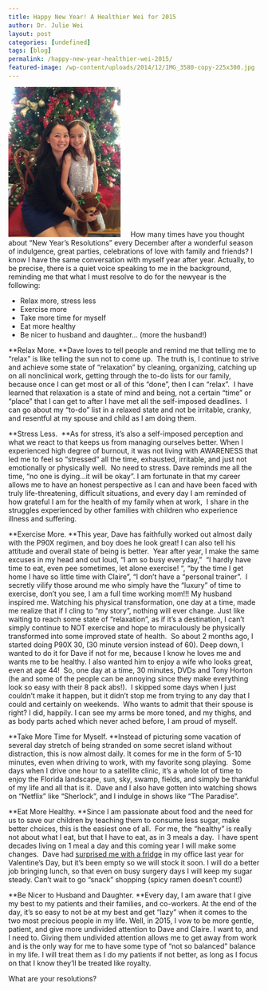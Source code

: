 ```yaml
---
title: Happy New Year! A Healthier Wei for 2015
author: Dr. Julie Wei
layout: post
categories: [undefined]
tags: [blog]
permalink: /happy-new-year-healthier-wei-2015/
featured-image: /wp-content/uploads/2014/12/IMG_3580-copy-225x300.jpg
---
```

<img class="alignleft wp-image-1145 size-medium" style="padding-right: 20px;" src="/wp-content/uploads/2014/12/IMG_3580-copy-225x300.jpg" alt="IMG_3580 copy" width="225" height="300" />How many times have you thought about “New Year’s Resolutions” every December after a wonderful season of indulgence, great parties, celebrations of love with family and friends? I know I have the same conversation with myself year after year. Actually, to be precise, there is a quiet voice speaking to me in the background, reminding me that what I must resolve to do for the newyear is the following:

  * Relax more, stress less
  * Exercise more
  * Take more time for myself
  * Eat more healthy
  * Be nicer to husband and daughter… (more the husband!)

**Relax More. **Dave loves to tell people and remind me that telling me to “relax” is like telling the sun not to come up.  The truth is, I continue to strive and achieve some state of “relaxation” by cleaning, organizing, catching up on all nonclinical work, getting through the to-do lists for our family, because once I can get most or all of this “done”, then I can “relax”.  I have learned that relaxation is a state of mind and being, not a certain “time” or “place” that I can get to after I have met all the self-imposed deadlines.  I can go about my “to-do” list in a relaxed state and not be irritable, cranky, and resentful at my spouse and child as I am doing them.

**Stress Less.  **As for stress, it’s also a self-imposed perception and what we react to that keeps us from managing ourselves better. When I experienced high degree of burnout, it was not living with AWARENESS that led me to feel so “stressed” all the time, exhausted, irritable, and just not emotionally or physically well.  No need to stress. Dave reminds me all the time, “no one is dying&#8230;it will be okay”. I am fortunate in that my career allows me to have an honest perspective as I can and have been faced with truly life-threatening, difficult situations, and every day I am reminded of how grateful I am for the health of my family when at work,  I share in the struggles experienced by other families with children who experience illness and suffering.

**Exercise More. **This year, Dave has faithfully worked out almost daily with the P90X regimen, and boy does he look great! I can also tell his attitude and overall state of being is better.  Year after year, I make the same excuses in my head and out loud, “I am so busy everyday,”  “I hardly have time to eat, even pee sometimes, let alone exercise! “, “by the time I get home I have so little time with Claire”, “I don’t have a “personal trainer”.  I secretly vilify those around me who simply have the “luxury” of time to exercise, don’t you see, I am a full time working mom!!! My husband inspired me. Watching his physical transformation, one day at a time, made me realize that if I cling to “my story”, nothing will ever change. Just like waiting to reach some state of “relaxation”, as if it’s a destination, I can’t simply continue to NOT exercise and hope to miraculously be physically transformed into some improved state of health.  So about 2 months ago, I started doing P90X 30, (30 minute version instead of 60). Deep down, I wanted to do it for Dave if not for me, because I know he loves me and wants me to be healthy. I also wanted him to enjoy a wife who looks great, even at age 44!  So, one day at a time, 30 minutes, DVDs and Tony Horton (he and some of the people can be annoying since they make everything look so easy with their 8 pack abs!).  I skipped some days when I just couldn’t make it happen, but it didn’t stop me from trying to any day that I could and certainly on weekends.  Who wants to admit that their spouse is right? I did, happily. I can see my arms be more toned, and my thighs, and as body parts ached which never ached before, I am proud of myself.

**Take More Time for Myself. **Instead of picturing some vacation of several day stretch of being stranded on some secret island without distraction, this is now almost daily. It comes for me in the form of 5-10 minutes, even when driving to work, with my favorite song playing.  Some days when I drive one hour to a satellite clinic, it’s a whole lot of time to enjoy the Florida landscape, sun, sky, swamp, fields, and simply be thankful of my life and all that is it.  Dave and I also have gotten into watching shows on “Netflix” like “Sherlock”, and I indulge in shows like “The Paradise”.

**Eat More Healthy. **Since I am passionate about food and the need for us to save our children by teaching them to consume less sugar, make better choices, this is the easiest one of all.  For me, the “healthy” is really not about what I eat, but that I have to eat, as in 3 meals a day.  I have spent decades living on 1 meal a day and this coming year I will make some changes.  Dave had [surprised me with a fridge][1] in my office last year for Valentine’s Day, but it’s been empty so we will stock it soon. I will do a better job bringing lunch, so that even on busy surgery days I will keep my sugar steady. Can’t wait to go “snack” shopping (spicy ramen doesn’t count!)

**Be Nicer to Husband and Daughter. **Every day, I am aware that I give my best to my patients and their families, and co-workers. At the end of the day, it’s so easy to not be at my best and get “lazy” when it comes to the two most precious people in my life. Well, in 2015, I vow to be more gentle, patient, and give more undivided attention to Dave and Claire. I want to, and I need to. Giving them undivided attention allows me to get away from work and is the only way for me to have some type of “not so balanced” balance in my life. I will treat them as I do my patients if not better, as long as I focus on that I know they’ll be treated like royalty.

What are your resolutions?



 [1]: act-love/ "Act of Love"
 [2]: /book/